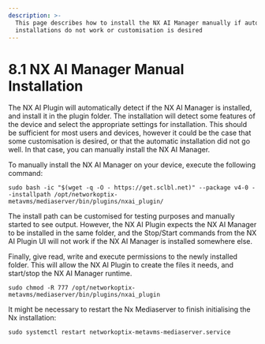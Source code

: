 ```yaml
---
description: >-
  This page describes how to install the NX AI Manager manually if automatic
  installations do not work or customisation is desired
---
```


# 8.1 NX AI Manager Manual Installation

The NX AI Plugin will automatically detect if the NX AI Manager is installed, and install it in the plugin folder. The installation will detect some features of the device and select the appropriate settings for installation. This should be sufficient for most users and devices, however it could be the case that some customisation is desired, or that the automatic installation did not go well. In that case, you can manually install the NX AI Manager.

To manually install the NX AI Manager on your device, execute the following command:

```
sudo bash -ic "$(wget -q -O - https://get.sclbl.net)" --package v4-0 --installpath /opt/networkoptix-metavms/mediaserver/bin/plugins/nxai_plugin/
```

The install path can be customised for testing purposes and manually started to see output. However, the NX AI Plugin expects the NX AI Manager to be installed in the same folder, and the Stop/Start commands from the NX AI Plugin UI will not work if the NX AI Manager is installed somewhere else.

Finally, give read, write and execute permissions to the newly installed folder. This will allow the NX AI Plugin to create the files it needs, and start/stop the NX AI Manager runtime.

```
sudo chmod -R 777 /opt/networkoptix-metavms/mediaserver/bin/plugins/nxai_plugin
```

It might be necessary to restart the Nx Mediaserver to finish initialising the Nx installation:

```
sudo systemctl restart networkoptix-metavms-mediaserver.service
```
